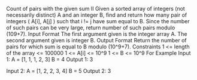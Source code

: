 Count of pairs with the given sum II
Given a sorted array of integers (not necessarily distinct) A and an integer B, find and return how many pair of integers ( A[i], A[j] ) such that i != j have sum equal to B. Since the number of such pairs can be very large, return number of such pairs modulo (109+7). 
Input Format
The first argument given is the integer array A.
The second argument given is integer B.
Output Format
Return the number of pairs for which sum is equal to B modulo (10^9+7).
Constraints
1 <= length of the array <= 100000
1 <= A[i] <= 10^9 
1 <= B <= 10^9
For Example
Input 1:
    A = [1, 1, 1, 2, 3]
    B = 4
Output 1:
    3

Input 2:
    A = [1, 2, 2, 3, 4]
    B = 5
Output 2:
    3
